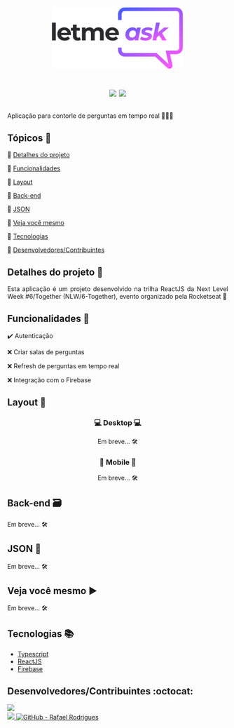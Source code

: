<h1 align="center">
  <Img src="https://github.com/rafarod21/Letmeask/blob/master/src/assets/images/logo.svg" width=300/>

  <p>
    <img src="https://img.shields.io/static/v1?label=Status&message=Em%20desenvoldimento&color=yellow&style=flat&labelColor=3E3E3E">
    <img src="https://img.shields.io/static/v1?message=NLW%2F6-Togheter&label=ReactJS&color=8257E5&style=flat&logo=react&labelColor=informational">
  </p>
</h1>

Aplicação para contorle de perguntas em tempo real 🎥🙋‍♂️

## Tópicos :scroll:

:small_blue_diamond: [Detalhes do projeto](#detalhes-do-projeto-memo)

:small_blue_diamond: [Funcionalidades](#funcionalidades-stars)

:small_blue_diamond: [Layout](#layout-milky_way)

:small_blue_diamond: [Back-end](#back-end-card_file_box)

:small_blue_diamond: [JSON](#json-floppy_disk)

:small_blue_diamond: [Veja você mesmo](#veja-você-mesmo-arrow_forward)

:small_blue_diamond: [Tecnologias](#tecnologias-books)

:small_blue_diamond: [Desenvolvedores/Contribuintes](#desenvolvedorescontribuintes-octocat)

## Detalhes do projeto :memo:

<p align="justify">
  Esta aplicação é um projeto desenvolvido na trilha ReactJS da Next Level Week #6/Together (NLW/6-Together), evento organizado pela Rocketseat 🚀
</p>

## Funcionalidades :stars:

✔️ Autenticação

❌ Criar salas de perguntas

❌ Refresh de perguntas em tempo real

❌ Integração com o Firebase

## Layout :milky_way:

<h3 align="center">
  💻 Desktop 💻
</h3>
<p align="center">
  Em breve... 🛠️
</p>
  
<h3 align="center">
  📱 Mobile 📱
</h3>

<p align="center">
  Em breve... 🛠️
</p>

## Back-end :card_file_box:

Em breve... 🛠️

## JSON :floppy_disk:

Em breve... 🛠️

## Veja você mesmo :arrow_forward:

Em breve... 🛠️
  
## Tecnologias :books:
    
- [Typescript](https://www.typescriptlang.org)
- [ReactJS](https://pt-br.reactjs.org)
- [Firebase](https://firebase.google.com)
    
## Desenvolvedores/Contribuintes :octocat:

<img src="https://avatars0.githubusercontent.com/u/39251153?s=460&u=b18964e9a5e2c3c1ef9bc74ae8c35b11095c841b&v=4" width=115><br>
<a aria-label="LinkedIn - Rafael Rodrigues" href="https://www.linkedin.com/in/rafael-montrezol-942a60170">
    <img src="https://img.shields.io/static/v1?logo=linkedin&label=LinkedIn&message=Rafael%20Rodrigues&color=00A0DC&style=flat&labelColor=0077B5"> 
</a>
<a aria-label="GitHub - Rafael Rodrigues" href="https://github.com/rafarod21">
    <img alt="GitHub - Rafael Rodrigues" src="https://img.shields.io/static/v1?logo=github&label=GitHub&message=Rafael%20Rodrigues&color=2FBB4F&style=flat&labelColor=211F1F"></img>
</a>
